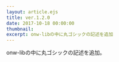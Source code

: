 ```yaml
---
layout: article.ejs
title: ver.1.2.0
date: 2017-10-18 00:00:00
thumbnail: 
excerpt: onw-libの中に丸ゴシックの記述を追加
---
```


onw-libの中に丸ゴシックの記述を追加。
